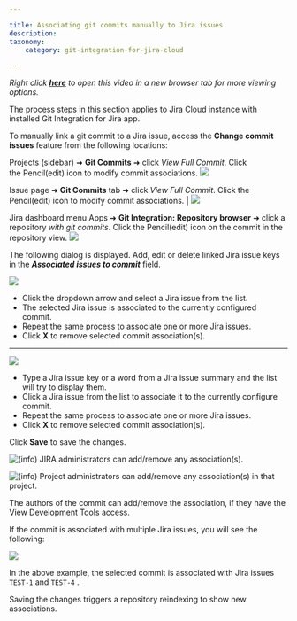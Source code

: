 ```yaml
---

title: Associating git commits manually to Jira issues
description:
taxonomy:
    category: git-integration-for-jira-cloud

---
```

_Right click_ [_**here**_](https://bigbrassband.wistia.com/medias/cq3r68b9ou) _to open this video in a new browser tab for more viewing options._

The process steps in this section applies to Jira Cloud instance with installed Git Integration for Jira app.


To manually link a git commit to a Jira issue, access the **Change commit issues** feature from the following locations:

  Projects (sidebar) ➜ **Git Commits** ➜ click _View Full Commit_. Click the Pencil(edit) icon to modify commit associations.
![](https://bigbrassband.atlassian.net/wiki/download/attachments/1923025256/gitcloud-view-full-commit-dlg-sel.png?version=1&modificationDate=1645083351662&cacheVersion=1&api=v2)

 Issue page ➜ **Git Commits** tab ➜ click _View Full Commit_. Click the Pencil(edit) icon to modify commit associations. |
![](https://bigbrassband.atlassian.net/wiki/download/attachments/1923025256/gitcloud-view-full-commit-issue-page-sel.png?version=1&modificationDate=1645083924640&cacheVersion=1&api=v2)

Jira dashboard menu Apps ➜ **Git Integration: Repository browser** ➜ click a repository _with git commits_. Click the Pencil(edit) icon on the commit in the repository view.
![](https://bigbrassband.atlassian.net/wiki/download/attachments/1923025256/gitcloud-repo-browser-assoc-sel-with-browse.png?version=2&modificationDate=1645085300064&cacheVersion=1&api=v2)


The following dialog is displayed. Add, edit or delete linked Jira issue keys in the _**Associated issues to commit**_ field.

![](https://bigbrassband.atlassian.net/wiki/download/attachments/1923025256/gitcloud-assoc-commits-dlg-dropdown.png?version=1&modificationDate=1645085650577&cacheVersion=1&api=v2)

*   Click the dropdown arrow and select a Jira issue from the list.
*   The selected Jira issue is associated to the currently configured commit.
*   Repeat the same process to associate one or more Jira issues.
*   Click **X** to remove selected commit association(s).

* * *

![](https://bigbrassband.atlassian.net/wiki/download/attachments/1923025256/gitcloud-assoc-commits-dlg-typetext.png?version=1&modificationDate=1645085657664&cacheVersion=1&api=v2)

*   Type a Jira issue key or a word from a Jira issue summary and the list will try to display them.
*   Click a Jira issue from the list to associate it to the currently configure commit.
*   Repeat the same process to associate one or more Jira issues.
*   Click **X** to remove selected commit association(s).

Click **Save** to save the changes.

![(info)](https://bigbrassband.atlassian.net/wiki/s/-1639011364/6452/8b4898d3c114827e64ec143b4fa79bb76a6cfa5b/_/images/icons/emoticons/information.png) JIRA administrators can add/remove any association(s).

![(info)](https://bigbrassband.atlassian.net/wiki/s/-1639011364/6452/8b4898d3c114827e64ec143b4fa79bb76a6cfa5b/_/images/icons/emoticons/information.png) Project administrators can add/remove any association(s) in that project.

The authors of the commit can add/remove the association, if they have the View Development Tools access.


If the commit is associated with multiple Jira issues, you will see the following:

![](https://bigbrassband.atlassian.net/wiki/download/thumbnails/1923025256/gitcloud-assoc-commits-dlg-multiple.png?version=1&modificationDate=1645086506177&cacheVersion=1&api=v2&width=453&height=209)

In the above example, the selected commit is associated with Jira issues `TEST-1` and `TEST-4` .

Saving the changes triggers a repository reindexing to show new associations.
